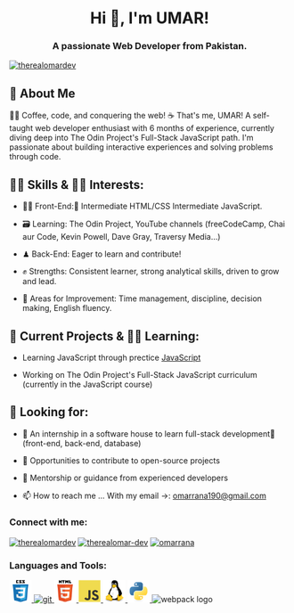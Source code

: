 <h1 align="center">Hi 👋, I'm UMAR!</h1>
<h3 align="center">A passionate Web Developer from Pakistan.</h3>


<p align="left"> <a href="https://twitter.com/therealomardev" target="blank"><img src="https://img.shields.io/twitter/follow/therealomardev?logo=twitter&style=for-the-badge" alt="therealomardev" /></a> </p>

## 🚀 About Me
🙋‍♂️ Coffee, code, and conquering the web! ☕ That's me, UMAR! A self-taught web developer enthusiast with 6 months of experience, currently diving deep into The Odin Project's Full-Stack JavaScript path. I'm passionate about building interactive experiences and solving problems through code.


## 🧑‍💻 Skills & 🧑‍🏫 Interests:
- 👩‍💻 Front-End:🧩 Intermediate HTML/CSS Intermediate JavaScript.

- 🗃 Learning: The Odin Project, YouTube channels (freeCodeCamp, Chai aur Code, Kevin Powell, Dave Gray, Traversy Media...)

- ♟ Back-End: Eager to learn and contribute!

- ✊ Strengths: Consistent learner, strong analytical skills, driven to grow and lead.

- 🧗 Areas for Improvement: Time management, discipline, decision making, English fluency.

## 🧳 Current Projects & 🧑‍🏫 Learning:
- Learning JavaScript through prectice [JavaScript](https://github.com/OmarRana-dev/learning-javascript-through-practice)

- Working on The Odin Project's Full-Stack JavaScript curriculum (currently in the JavaScript course)

## 👀 Looking for:
- 🚨 An internship in a software house to learn full-stack development🚀 (front-end, back-end, database)

- 🔦 Opportunities to contribute to open-source projects

- 🫅 Mentorship or guidance from experienced developers


- 📫 How to reach me ... With my email →: omarrana190@gmail.com

<h3 align="left">Connect with me:</h3>
<p align="left">
<a href="https://twitter.com/therealomardev" target="blank"><img align="center" src="https://raw.githubusercontent.com/rahuldkjain/github-profile-readme-generator/master/src/images/icons/Social/twitter.svg" alt="therealomardev" height="30" width="40" /></a>
<a href="https://linkedin.com/in/therealomar-dev" target="blank"><img align="center" src="https://raw.githubusercontent.com/rahuldkjain/github-profile-readme-generator/master/src/images/icons/Social/linked-in-alt.svg" alt="therealomar-dev" height="30" width="40" /></a>
<a href="https://www.leetcode.com/omarrana" target="blank"><img align="center" src="https://raw.githubusercontent.com/rahuldkjain/github-profile-readme-generator/master/src/images/icons/Social/leet-code.svg" alt="omarrana" height="30" width="40" /></a>
</p>

<h3 align="left">Languages and Tools:</h3>
<p align="left"> <a href="https://www.w3schools.com/css/" target="_blank" rel="noreferrer"> <img src="https://raw.githubusercontent.com/devicons/devicon/master/icons/css3/css3-original-wordmark.svg" alt="css3" width="40" height="40"/> </a> <a href="https://git-scm.com/" target="_blank" rel="noreferrer"> <img src="https://www.vectorlogo.zone/logos/git-scm/git-scm-icon.svg" alt="git" width="40" height="40"/> </a> <a href="https://www.w3.org/html/" target="_blank" rel="noreferrer"> <img src="https://raw.githubusercontent.com/devicons/devicon/master/icons/html5/html5-original-wordmark.svg" alt="html5" width="40" height="40"/> </a> <a href="https://developer.mozilla.org/en-US/docs/Web/JavaScript" target="_blank" rel="noreferrer"> <img src="https://raw.githubusercontent.com/devicons/devicon/master/icons/javascript/javascript-original.svg" alt="javascript" width="40" height="40"/> </a> <a href="https://www.linux.org/" target="_blank" rel="noreferrer"> <img src="https://raw.githubusercontent.com/devicons/devicon/master/icons/linux/linux-original.svg" alt="linux" width="40" height="40"/> </a> <a href="https://www.python.org" target="_blank" rel="noreferrer"> <img src="https://raw.githubusercontent.com/devicons/devicon/master/icons/python/python-original.svg" alt="python" width="40" height="40"/> </a> <img src="https://cdn.jsdelivr.net/gh/devicons/devicon/icons/webpack/webpack-original.svg" height="40" alt="webpack logo"  /></p>



<!---
OmarRana-dev/omarrana-dev is a ✨ special ✨ repository because its `README.md` (this file) appears on your GitHub profile.
You can click the Preview link to take a look at your changes.
--->
